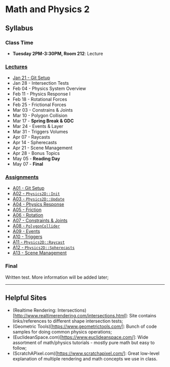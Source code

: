 Math and Physics 2
======

## Syllabus

### Class Time
- **Tuesday 2PM-3:30PM, Room 212**:  Lecture


### [Lectures](./notes/)
- [Jan 21 - Git Setup](./notes/gitsetup.md)
- Jan 28 - Intersection Tests 
- Feb 04 - Physics System Overview
- Feb 11 - Physics Response I
- Feb 18 - Rotational Forces
- Feb 25 - Frictional Forces
- Mar 03 - Constrains & Joints
- Mar 10 - Polygon Collision
- Mar 17 - **Spring Break & GDC**
- Mar 24 - Events & Layer
- Mar 31 - Triggers Volumes
- Apr 07 - Raycasts
- Apr 14 - Spherecasts
- Apr 21 - Scene Management
- Apr 28 - Bonus Topics
- May 05 - **Reading Day**
- May 07 - **Final**


### [Assignments](./assignments/)
- [A01 - Git Setup](./assignments/a01/)
- [A02 - `Physics2D::Init`](./assignments/a02/)
- [A03 - `Physics2D::Update`](./assignments/a03)
- [A04 - Physics Response](./assignments/a04/)
- [A05 - Friction](./assignments/a05/)
- [A06 - Rotation](./assignments/a06/)
- [A07 - Constraints & Joints](./assignments/a07/)
- [A08 - `PolygonCollider`](./assignments/a08/)
- [A09 - Events](./assignments/a09/)
- [A10 - Triggers](./assignments/a10/)
- [A11 - `Physics2D::Raycast`](./assignments/a11/)
- [A12 - `Physics2D::Spherecasts`](./assignments/a12/)
- [A13 - Scene Management](./assignments/a13/)

### Final 
Written test.  More information will be added later; 

---

## Helpful Sites
- (Realtime Rendering: Intersections)[http://www.realtimerendering.com/intersections.html]:  Site contains links/references to different shape intersection tests; 
- (Geometric Tools)[https://www.geometrictools.com/]: Bunch of code samples for doing common physics operations; 
- (EuclideanSpace.com)[https://www.euclideanspace.com/]: Wide assortment of math/physics tutorials - mostly pure math but easy to follow; 
- (ScratchAPixel.com)[https://www.scratchapixel.com/]: Great low-level explanation of multiple rendering and math concepts we use in class.